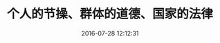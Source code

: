 ---
title: 个人的节操、群体的道德、国家的法律
date: 2016-07-28 12:12:31
tags:
- 节操
- 道德
- 法律
- 个人
- 群体
- 国家
categories: 空想家
---